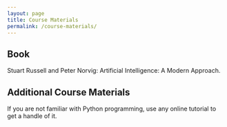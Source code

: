```yaml
---
layout: page
title: Course Materials
permalink: /course-materials/
---
```



## Book

Stuart Russell and Peter Norvig: Artificial Intelligence: A Modern Approach.

## Additional Course Materials

If you are not familiar with Python programming, use any online tutorial to get a handle of it.
